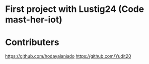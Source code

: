# First project with Lustig24 (Code mast-her-iot)

# Contributers
https://github.com/hodayalaniado
https://github.com/Yudit20

